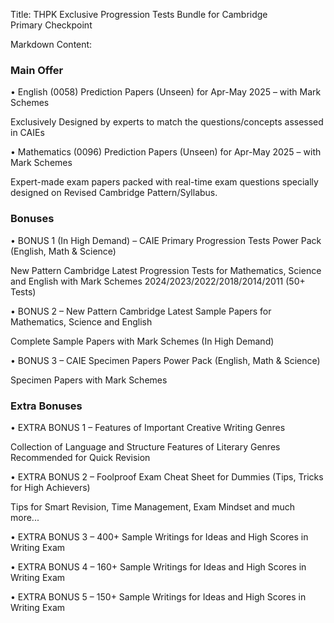 Title: THPK Exclusive Progression Tests Bundle for Cambridge Primary Checkpoint

Markdown Content:
### **Main Offer**

• English (0058) Prediction Papers (Unseen) for Apr-May 2025 – with Mark Schemes

Exclusively Designed by experts to match the questions/concepts assessed in CAIEs

• Mathematics (0096) Prediction Papers (Unseen) for Apr-May 2025 – with Mark Schemes

Expert-made exam papers packed with real-time exam questions specially designed on Revised Cambridge Pattern/Syllabus.

### **Bonuses**

• BONUS 1 (In High Demand) – CAIE Primary Progression Tests Power Pack (English, Math & Science)

New Pattern Cambridge Latest Progression Tests for Mathematics, Science and English with Mark Schemes 2024/2023/2022/2018/2014/2011 (50+ Tests)

• BONUS 2 – New Pattern Cambridge Latest Sample Papers for Mathematics, Science and English

Complete Sample Papers with Mark Schemes (In High Demand)

• BONUS 3 – CAIE Specimen Papers Power Pack (English, Math & Science)

Specimen Papers with Mark Schemes

### **Extra Bonuses**

• EXTRA BONUS 1 – Features of Important Creative Writing Genres

Collection of Language and Structure Features of Literary Genres Recommended for Quick Revision

• EXTRA BONUS 2 – Foolproof Exam Cheat Sheet for Dummies (Tips, Tricks for High Achievers)

Tips for Smart Revision, Time Management, Exam Mindset and much more...

• EXTRA BONUS 3 – 400+ Sample Writings for Ideas and High Scores in Writing Exam

• EXTRA BONUS 4 – 160+ Sample Writings for Ideas and High Scores in Writing Exam

• EXTRA BONUS 5 – 150+ Sample Writings for Ideas and High Scores in Writing Exam
